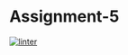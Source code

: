 # Assignment-5
 [![linter](https://github.com/Damean-Hughson/Assignment-5/workflows/linter/badge.svg)](https://github.com/marketplace/actions/super-linter)
